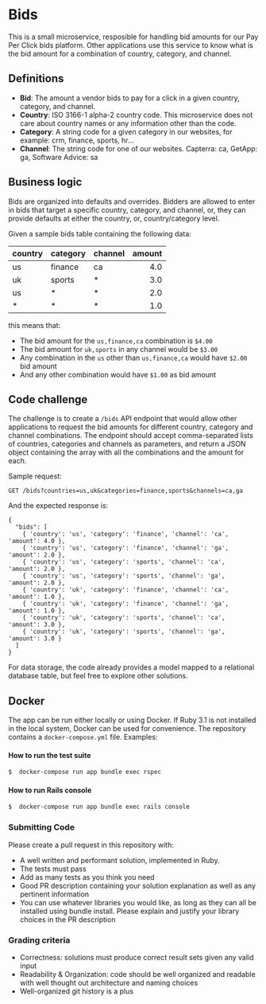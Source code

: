 # Bids

This is a small microservice, resposible for handling bid amounts for our Pay Per Click bids platform. Other applications use this service to know what is the bid amount for a combination of country, category, and channel.

## Definitions

- **Bid**: The amount a vendor bids to pay for a click in a given country, category, and channel.
- **Country**: ISO 3166-1 alpha-2 country code. This microservice does not care about country names or any information other than the code.
- **Category**: A string code for a given category in our websites, for example: crm, finance, sports, hr...
- **Channel**: The string code for one of our websites. Capterra: ca, GetApp: ga, Software Advice: sa

## Business logic

Bids are organized into defaults and overrides.  Bidders are allowed to enter in bids that target a specific country, category, and channel, or, they can provide defaults at either the country, or, country/category level.

Given a sample bids table containing the following data:

| country       | category      | channel | amount |
| ------------- | ------------- | ------- | ------:|
| us            | finance       | ca      | 4.0    |
| uk            | sports        | *       | 3.0    |
| us            | *             | *       | 2.0    |
| *             | *             | *       | 1.0    |

this means that:
- The bid amount for the `us,finance,ca` combination is `$4.00`
- The bid amount for `uk,sports` in any channel would be `$3.00`
- Any combination in the `us` other than `us,finance,ca` would have `$2.00` bid amount
- And any other combination would have `$1.00` as bid amount

## Code challenge

The challenge is to create a `/bids` API endpoint that would allow other applications to request the bid amounts for different country, category and channel combinations. The endpoint should accept comma-separated lists of countries, categories and channels as parameters, and return a JSON object containing the array with all the combinations and the amount for each.

Sample request:

```
GET /bids?countries=us,uk&categories=finance,sports&channels=ca,ga
```

And the expected response is:
```
{
  "bids": [
    { 'country': 'us', 'category': 'finance', 'channel': 'ca', 'amount': 4.0 },
    { 'country': 'us', 'category': 'finance', 'channel': 'ga', 'amount': 2.0 },
    { 'country': 'us', 'category': 'sports', 'channel': 'ca', 'amount': 2.0 },
    { 'country': 'us', 'category': 'sports', 'channel': 'ga', 'amount': 2.0 },
    { 'country': 'uk', 'category': 'finance', 'channel': 'ca', 'amount': 1.0 },
    { 'country': 'uk', 'category': 'finance', 'channel': 'ga', 'amount': 1.0 },
    { 'country': 'uk', 'category': 'sports', 'channel': 'ca', 'amount': 3.0 },
    { 'country': 'uk', 'category': 'sports', 'channel': 'ga', 'amount': 3.0 }
  ]
}
```

For data storage, the code already provides a model mapped to a relational database table, but feel free to explore other solutions.

## Docker

The app can be run either locally or using Docker. If Ruby 3.1 is not installed in the local system, Docker can be used for convenience. The repository contains a `docker-compose.yml` file. Examples:

#### How to run the test suite

```bash
$  docker-compose run app bundle exec rspec
```

#### How to run Rails console

```bash
$  docker-compose run app bundle exec rails console
```

### Submitting Code
Please create a pull request in this repository with:

- A well written and performant solution, implemented in Ruby.
- The tests must pass
- Add as many tests as you think you need
- Good PR description containing your solution explanation as well as any pertinent information
- You can use whatever libraries you would like, as long as they can all be installed using bundle install. Please explain and justify your library choices in the PR description

### Grading criteria

- Correctness: solutions must produce correct result sets given any valid input
- Readability & Organization: code should be well organized and readable with well thought out architecture and naming choices
- Well-organized git history is a plus
